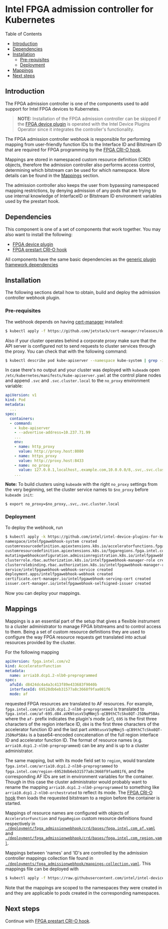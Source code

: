 # Intel FPGA admission controller for Kubernetes

Table of Contents

* [Introduction](#introduction)
* [Dependencies](#dependencies)
* [Installation](#installation)
    * [Pre-requisites](#pre-requisites)
    * [Deployment](#deployment)
* [Mappings](#mappings)
* [Next steps](#next-steps)

## Introduction

The FPGA admission controller is one of the components used to add support for Intel FPGA
devices to Kubernetes.

> **NOTE:** Installation of the FPGA admission controller can be skipped if the
> [FPGA device plugin](../fpga_plugin/README.md) is operated with the Intel Device Plugins Operator
> since it integrates the controller's functionality.

The FPGA admission controller webhook is responsible for performing mapping from user-friendly
function IDs to the Interface ID and Bitstream ID that are required for FPGA programming by
the [FPGA CRI-O hook](../fpga_crihook/README.md).

Mappings are stored in namespaced custom resource definition (CRD) objects, therefore the admission
controller also performs access control, determining which bitstream can be used for which namespace.
More details can be found in the [Mappings](#mappings) section.

The admission controller also keeps the user from bypassing namespaced mapping restrictions,
by denying admission of any pods that are trying to use internal knowledge of InterfaceID or
Bitstream ID environment variables used by the prestart hook.

## Dependencies

This component is one of a set of components that work together. You may also want to
install the following:

-   [FPGA device plugin](../fpga_plugin/README.md)
-   [FPGA prestart CRI-O hook](../fpga_crihook/README.md)

All components have the same basic dependencies as the
[generic plugin framework dependencies](../../README.md#about)

## Installation

The following sections detail how to obtain, build and deploy the admission
controller webhook plugin.

### Pre-requisites

The webhook depends on having [cert-manager](https://cert-manager.io/)
installed:

```bash
$ kubectl apply -f https://github.com/jetstack/cert-manager/releases/download/v1.0.3/cert-manager.yaml
```

Also if your cluster operates behind a corporate proxy make sure that the API
server is configured not to send requests to cluster services through the
proxy. You can check that with the following command:

```bash
$ kubectl describe pod kube-apiserver --namespace kube-system | grep -i no_proxy | grep "\.svc"
```

In case there's no output and your cluster was deployed with `kubeadm` open
`/etc/kubernetes/manifests/kube-apiserver.yaml` at the control plane nodes and
append `.svc` and `.svc.cluster.local` to the `no_proxy` environment variable:

```yaml
apiVersion: v1
kind: Pod
metadata:
  ...
spec:
  containers:
  - command:
    - kube-apiserver
    - --advertise-address=10.237.71.99
    ...
    env:
    - name: http_proxy
      value: http://proxy.host:8080
    - name: https_proxy
      value: http://proxy.host:8433
    - name: no_proxy
      value: 127.0.0.1,localhost,.example.com,10.0.0.0/8,.svc,.svc.cluster.local
    ...
```

**Note:** To build clusters using `kubeadm` with the right `no_proxy` settings from the very beginning,
set the cluster service names to `$no_proxy` before `kubeadm init`:

```
$ export no_proxy=$no_proxy,.svc,.svc.cluster.local
```

### Deployment

To deploy the webhook, run

```bash
$ kubectl apply -k https://github.com/intel/intel-device-plugins-for-kubernetes/deployments/fpga_admissionwebhook/default?ref=main
namespace/intelfpgawebhook-system created
customresourcedefinition.apiextensions.k8s.io/acceleratorfunctions.fpga.intel.com created
customresourcedefinition.apiextensions.k8s.io/fpgaregions.fpga.intel.com created
mutatingwebhookconfiguration.admissionregistration.k8s.io/intelfpgawebhook-mutating-webhook-configuration created
clusterrole.rbac.authorization.k8s.io/intelfpgawebhook-manager-role created
clusterrolebinding.rbac.authorization.k8s.io/intelfpgawebhook-manager-rolebinding created
service/intelfpgawebhook-webhook-service created
deployment.apps/intelfpgawebhook-webhook created
certificate.cert-manager.io/intelfpgawebhook-serving-cert created
issuer.cert-manager.io/intelfpgawebhook-selfsigned-issuer created
```
Now you can deploy your mappings.

## Mappings

Mappings is a an essential part of the setup that gives a flexible instrument to a cluster
administrator to manage FPGA bitstreams and to control access to them. Being a set of
custom resource definitions they are used to configure the way FPGA resource requests get
translated into actual resources provided by the cluster.

For the following mapping

```yaml
apiVersion: fpga.intel.com/v2
kind: AcceleratorFunction
metadata:
  name: arria10.dcp1.2-nlb0-preprogrammed
spec:
  afuId: d8424dc4a4a3c413f89e433683f9040b
  interfaceId: 69528db6eb31577a8c3668f9faa081f6
  mode: af
```

requested FPGA resources are translated to AF resources. For example,
`fpga.intel.com/arria10.dcp1.2-nlb0-preprogrammed` is translated to
`fpga.intel.com/af-695.d84.aVKNtusxV3qMNmj5-qCB9thCTcSko8QT-J5DNoP5BAs` where the `af-`
prefix indicates the plugin's mode (`af`), `695` is the first three characters of
the region interface ID, `d84` is the first three characters of the accelerator function ID
and the last part `aVKNtusxV3qMNmj5-qCB9thCTcSko8QT-J5DNoP5BAs` is a base64-encoded concatenation
of the full region interface ID and accelerator function ID.
The format of resource names (e.g. `arria10.dcp1.2-nlb0-preprogrammed`) can be any and is up
to a cluster administrator.

The same mapping, but with its mode field set to `region`, would translate
`fpga.intel.com/arria10.dcp1.2-nlb0-preprogrammed` to `fpga.intel.com/region-69528db6eb31577a8c3668f9faa081f6`,
and the corresponding AF IDs are set in environment variables for the container.
Though in this case the cluster administrator would probably want to rename
the mapping `arria10.dcp1.2-nlb0-preprogrammed` to something like `arria10.dcp1.2-nlb0-orchestrated`
to reflect its mode. The [FPGA CRI-O hook](../fpga_crihook/README.md) then loads the requested
bitstream to a region before the container is started.

Mappings of resource names are configured with objects of `AcceleratorFunction` and
`FpgaRegion` custom resource definitions found respectively in
[`./deployment/fpga_admissionwebhook/crd/bases/fpga.intel.com_af.yaml`](/deployments/fpga_admissionwebhook/crd/bases/fpga.intel.com_acceleratorfunctions.yaml)
and [`./deployment/fpga_admissionwebhook/crd/bases/fpga.intel.com_region.yaml`](/deployments/fpga_admissionwebhook/crd/bases/fpga.intel.com_fpgaregions.yaml).

Mappings between 'names' and 'ID's are controlled by the admission controller
mappings collection file found in
[`./deployments/fpga_admissionwebhook/mappings-collection.yaml`](/deployments/fpga_admissionwebhook/mappings-collection.yaml).
This mappings file can be deployed with

```bash
$ kubectl apply -f https://raw.githubusercontent.com/intel/intel-device-plugins-for-kubernetes/main/deployments/fpga_admissionwebhook/mappings-collection.yaml
```

Note that the mappings are scoped to the namespaces they were created in
and they are applicable to pods created in the corresponding namespaces.

## Next steps

Continue with [FPGA prestart CRI-O hook](../fpga_crihook/README.md).